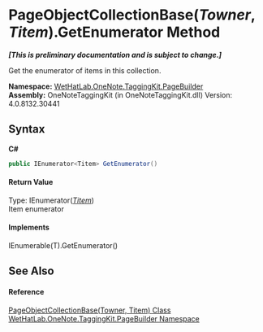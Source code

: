 # PageObjectCollectionBase(*Towner*, *Titem*).GetEnumerator Method 
 _**\[This is preliminary documentation and is subject to change.\]**_

Get the enumerator of items in this collection.

**Namespace:**&nbsp;<a href="56352230-71f2-f4b7-63a8-983965663af5">WetHatLab.OneNote.TaggingKit.PageBuilder</a><br />**Assembly:**&nbsp;OneNoteTaggingKit (in OneNoteTaggingKit.dll) Version: 4.0.8132.30441

## Syntax

**C#**<br />
``` C#
public IEnumerator<Titem> GetEnumerator()
```


#### Return Value
Type: IEnumerator(<a href="c5ad82e0-0fdd-bbe5-7422-61f37e0f78d2">*Titem*</a>)<br />Item enumerator

#### Implements
IEnumerable(T).GetEnumerator()<br />

## See Also


#### Reference
<a href="c5ad82e0-0fdd-bbe5-7422-61f37e0f78d2">PageObjectCollectionBase(Towner, Titem) Class</a><br /><a href="56352230-71f2-f4b7-63a8-983965663af5">WetHatLab.OneNote.TaggingKit.PageBuilder Namespace</a><br />